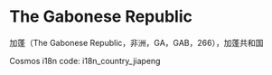 # The Gabonese Republic

加蓬（The Gabonese Republic，非洲，GA，GAB，266），加蓬共和国

Cosmos i18n code: i18n_country_jiapeng